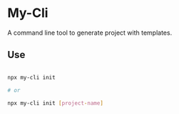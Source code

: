 # My-Cli

A command line tool to generate project with templates.

## Use

```bash

npx my-cli init

# or

npx my-cli init [project-name]

```
